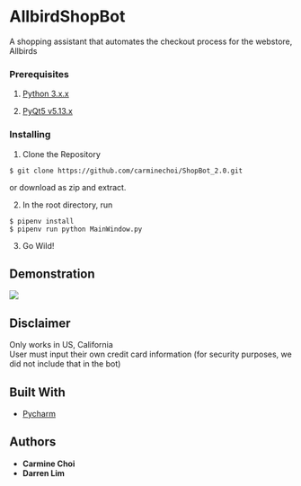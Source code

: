 # AllbirdShopBot
A shopping assistant that automates the checkout process for the webstore, Allbirds

### Prerequisites

1. [Python 3.x.x](https://www.python.org/downloads/)
  
2. [PyQt5 v5.13.x](https://pypi.org/project/PyQt5/#files)

### Installing

1. Clone the Repository

```
$ git clone https://github.com/carminechoi/ShopBot_2.0.git
```

or download as zip and extract.

2. In the root directory, run
```
$ pipenv install
$ pipenv run python MainWindow.py
```

3. Go Wild! 

## Demonstration

![](https://media.giphy.com/media/h2ZATDOCToTirkpLvB/giphy.gif) 

## Disclaimer
Only works in US, California  
User must input their own credit card information (for security purposes, we did not include that in the bot)

## Built With

* [Pycharm](https://www.jetbrains.com/pycharm/)

## Authors

* **Carmine Choi** 
* **Darren Lim**
